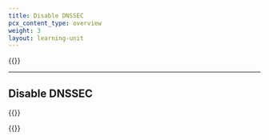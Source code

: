 ```yaml
---
title: Disable DNSSEC
pcx_content_type: overview
weight: 3
layout: learning-unit
---
```


{{<render file="_dnssec-definition.md" productFolder="dns">}}

---

## Disable DNSSEC

{{<render file="_disable_dnssec.md" productFolder="dns">}}

{{<render file="_dnssec-enabled-migration.md" productFolder="dns">}}
